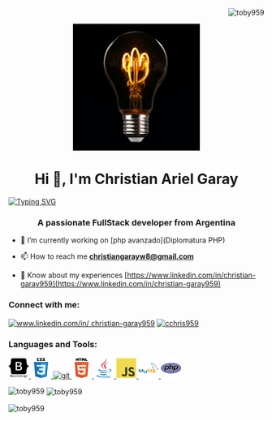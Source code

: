 
<p align="right"> <img src="https://komarev.com/ghpvc/?username=toby959&label=Profile%20views&color=ff69b4&style=flat" alt="toby959" /> </p>
<div align="center">
  <a href="https://github.com/toby959">
    <img align="center" src="foco.jpg" width="250" style="max-width: 100%;">
  </a>
</div>


<h1 align="center">Hi 👋, I'm Christian Ariel Garay</h1>

<a aling="center" href="https://git.io/typing-svg"><img src="https://readme-typing-svg.herokuapp.com?font=Fira+Code&pause=1000&color=F7631C&background=148AA600&width=435&lines=I+await+your+connection+to+contribute" alt="Typing SVG" /></a>

<h3 align="center">A passionate FullStack developer from Argentina</h3>


<!--
<p align="left"> <a href="https://github.com/ryo-ma/github-profile-trophy"><img src="https://github-profile-trophy.vercel.app/?username=toby959" alt="toby959" /></a> </p>
-->
- 🔭 I’m currently working on [php avanzado](Diplomatura PHP)

- 📫 How to reach me **christiangarayw8@gmail.com**

- 📄 Know about my experiences [https://www.linkedin.com/in/christian-garay959](https://www.linkedin.com/in/christian-garay959)

<h3 align="left">Connect with me:</h3>
<p align="left">
<a href="https://linkedin.com/in/www.linkedin.com/in/ christian-garay959" target="blank"><img align="center" src="https://raw.githubusercontent.com/rahuldkjain/github-profile-readme-generator/master/src/images/icons/Social/linked-in-alt.svg" alt="www.linkedin.com/in/ christian-garay959" height="30" width="40" /></a>
<a href="https://instagram.com/cchris959" target="blank"><img align="center" src="https://raw.githubusercontent.com/rahuldkjain/github-profile-readme-generator/master/src/images/icons/Social/instagram.svg" alt="cchris959" height="30" width="40" /></a>
</p>

<h3 align="left">Languages and Tools:</h3>
<p align="left"> <a href="https://getbootstrap.com" target="_blank" rel="noreferrer"> <img src="https://raw.githubusercontent.com/devicons/devicon/master/icons/bootstrap/bootstrap-plain-wordmark.svg" alt="bootstrap" width="40" height="40"/> </a> <a href="https://www.w3schools.com/css/" target="_blank" rel="noreferrer"> <img src="https://raw.githubusercontent.com/devicons/devicon/master/icons/css3/css3-original-wordmark.svg" alt="css3" width="40" height="40"/> </a> <a href="https://git-scm.com/" target="_blank" rel="noreferrer"> <img src="https://www.vectorlogo.zone/logos/git-scm/git-scm-icon.svg" alt="git" width="40" height="40"/> </a> <a href="https://www.w3.org/html/" target="_blank" rel="noreferrer"> <img src="https://raw.githubusercontent.com/devicons/devicon/master/icons/html5/html5-original-wordmark.svg" alt="html5" width="40" height="40"/> </a> <a href="https://www.java.com" target="_blank" rel="noreferrer"> <img src="https://raw.githubusercontent.com/devicons/devicon/master/icons/java/java-original.svg" alt="java" width="40" height="40"/> </a> <a href="https://developer.mozilla.org/en-US/docs/Web/JavaScript" target="_blank" rel="noreferrer"> <img src="https://raw.githubusercontent.com/devicons/devicon/master/icons/javascript/javascript-original.svg" alt="javascript" width="40" height="40"/> </a> <a href="https://www.mysql.com/" target="_blank" rel="noreferrer"> <img src="https://raw.githubusercontent.com/devicons/devicon/master/icons/mysql/mysql-original-wordmark.svg" alt="mysql" width="40" height="40"/> </a> <a href="https://www.php.net" target="_blank" rel="noreferrer"> <img src="https://raw.githubusercontent.com/devicons/devicon/master/icons/php/php-original.svg" alt="php" width="40" height="40"/> </a> </p>

<p><img align="left" src="https://github-readme-stats.vercel.app/api/top-langs?username=toby959&show_icons=true&locale=en&layout=compact" alt="toby959" /></p>

<p>&nbsp;<img align="center" src="https://github-readme-stats.vercel.app/api?username=toby959&show_icons=true&locale=en" alt="toby959" /></p>

<p><img align="center" src="https://github-readme-streak-stats.herokuapp.com/?user=toby959&" alt="toby959" /></p>

